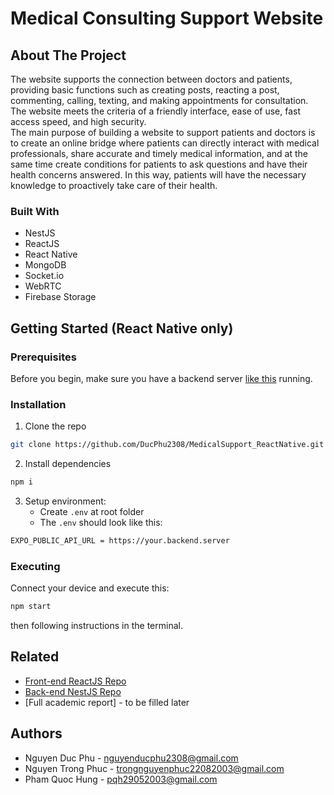 # Medical Consulting Support Website

## About The Project

The website supports the connection between doctors and patients, providing basic functions such as creating posts, reacting a post, commenting, calling, texting, and making appointments for consultation. The website meets the criteria of a friendly interface, ease of use, fast access speed, and high security. \
The main purpose of building a website to support patients and doctors is to create an online bridge where patients can directly interact with medical professionals, share accurate and timely medical information, and at the same time create conditions for patients to ask questions and have their health concerns answered. In this way, patients will have the necessary knowledge to proactively take care of their health.

### Built With

- NestJS
- ReactJS
- React Native
- MongoDB
- Socket.io
- WebRTC
- Firebase Storage

## Getting Started (React Native only)

### Prerequisites

Before you begin, make sure you have a backend server [like this](https://github.com/DucPhu2308/medical-support_nest-js) running.

### Installation

1. Clone the repo

``` bash
git clone https://github.com/DucPhu2308/MedicalSupport_ReactNative.git
```

2. Install dependencies

``` bash
npm i
```

3. Setup environment: 
    - Create ```.env``` at root folder
    - The ```.env``` should look like this:

``` bash
EXPO_PUBLIC_API_URL = https://your.backend.server
```

### Executing

Connect your device and execute this:

```bash
npm start
```

then following instructions in the terminal.

## Related

- [Front-end ReactJS Repo](https://github.com/galaticwarrior123/SupportMedical_ReactJS)
- [Back-end NestJS Repo](https://github.com/DucPhu2308/medical-support_nest-js)
- [Full academic report] - to be filled later

## Authors

- Nguyen Duc Phu - nguyenducphu2308@gmail.com
- Nguyen Trong Phuc - trongnguyenphuc22082003@gmail.com
- Pham Quoc Hung - pqh29052003@gmail.com